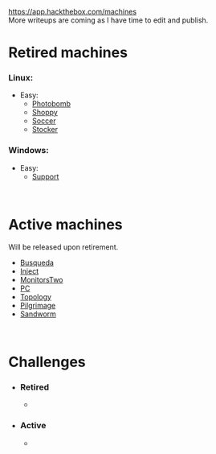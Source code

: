 https://app.hackthebox.com/machines
<br>More writeups are coming as I have time to edit and publish.

# Retired machines

### Linux:
* Easy:
  * [Photobomb](https://github.com/Arcsin00/HTB-Walkthroughs/blob/main/Photobomb.md)
  * [Shoppy](https://github.com/Arcsin00/HTB-Walkthroughs/blob/main/Shoppy.md)
  * [Soccer](https://github.com/Arcsin00/HTB-Walkthroughs/blob/main/Soccer.md)
  * [Stocker](https://github.com/Arcsin00/HTB-Walkthroughs/blob/main/Stocker.md)
 
### Windows:
* Easy:
  * [Support](https://github.com/Arcsin00/HTB-Walkthroughs/blob/main/Support.md)


<br>

# Active machines
Will be released upon retirement.
  * [Busqueda](https://github.com/Arcsin00/HTB-Walkthroughs/blob/main/Busqueda.pdf)
  * [Inject](https://github.com/Arcsin00/HTB-Walkthroughs/blob/main/README.md)
  * [MonitorsTwo](https://github.com/Arcsin00/HTB-Walkthroughs/blob/main/README.md)
  * [PC](https://github.com/Arcsin00/HTB-Walkthroughs/blob/main/README.md)
  * [Topology](https://github.com/Arcsin00/HTB-Walkthroughs/blob/main/README.md)
  * [Pilgrimage](https://github.com/Arcsin00/HTB-Walkthroughs/blob/main/README.md)
  * [Sandworm](https://github.com/Arcsin00/HTB-Walkthroughs/blob/main/README.md)

<br>

# Challenges
* ### Retired
  *

* ### Active
  * 
